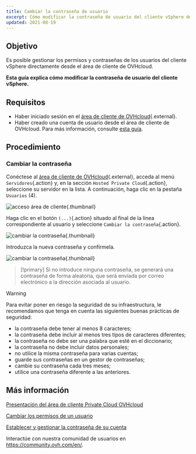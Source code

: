 ```yaml
---
title: Cambiar la contraseña de usuario
excerpt: Cómo modificar la contraseña de usuario del cliente vSphere desde el área de cliente de OVHcloud
updated: 2021-08-19
---
```


 
## Objetivo

Es posible gestionar los permisos y contraseñas de los usuarios del cliente vSphere directamente desde el área de cliente de OVHcloud.

**Esta guía explica cómo modificar la contraseña de usuario del cliente vSphere.**

## Requisitos

- Haber iniciado sesión en el [área de cliente de OVHcloud](/links/manager){.external}.
- Haber creado una cuenta de usuario desde el área de cliente de OVHcloud. Para más información, consulte [esta guía](/pages/hosted_private_cloud/hosted_private_cloud_powered_by_vmware/manager_ovh_private_cloud#usuarios).

## Procedimiento

### Cambiar la contraseña

Conéctese al [área de cliente de OVHcloud](/links/manager){.external}, acceda al menú `Servidores`{.action} y, en la sección `Hosted Private Cloud`{.action}, seleccione su servidor en la lista. A continuación, haga clic en la pestaña `Usuarios` (4).

![acceso área de cliente](images/userpassword1b.png){.thumbnail}

Haga clic en el botón `(...)`{.action} situado al final de la línea correspondiente al usuario y seleccione `Cambiar la contraseña`{.action}.

![cambiar la contraseña](images/userpassword2b.png){.thumbnail}

Introduzca la nueva contraseña y confírmela.

![cambiar la contraseña](images/userpassword3b.png){.thumbnail}

> [!primary]
> Si no introduce ninguna contraseña, se generará una contraseña de forma aleatoria, que será enviada por correo electrónico a la dirección asociada al usuario.
> 

> [!warning]
>
>Para evitar poner en riesgo la seguridad de su infraestructura, le recomendamos que tenga en cuenta las siguientes buenas prácticas de seguridad:
>
> - la contraseña debe tener al menos 8 caracteres;
> - la contraseña debe incluir al menos tres tipos de caracteres diferentes;
> - la contraseña no debe ser una palabra que esté en el diccionario;
> - la contraseña no debe incluir datos personales;
> - no utilice la misma contraseña para varias cuentas;
> - guarde sus contraseñas en un gestor de contraseñas;
> - cambie su contraseña cada tres meses;
> - utilice una contraseña diferente a las anteriores.
>

## Más información

[Presentación del área de cliente Private Cloud OVHcloud](/pages/hosted_private_cloud/hosted_private_cloud_powered_by_vmware/manager_ovh_private_cloud)

[Cambiar los permisos de un usuario](/pages/hosted_private_cloud/hosted_private_cloud_powered_by_vmware/change_users_rights)

[Establecer y gestionar la contraseña de su cuenta](/pages/account_and_service_management/account_information/manage-ovh-password)

Interactúe con nuestra comunidad de usuarios en <https://community.ovh.com/en/>.
